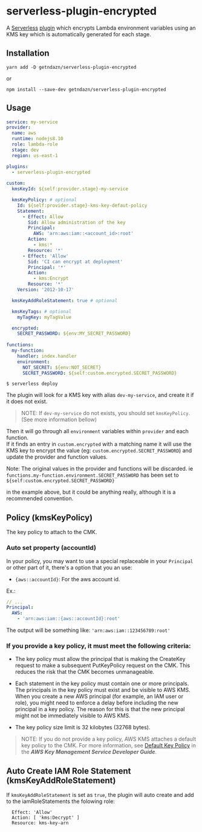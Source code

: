 # serverless-plugin-encrypted

A [Serverless](https://serverless.com/) [plugin](https://serverless.com/framework/docs/providers/aws/guide/plugins/)
 which encrypts Lambda environment variables using an KMS key which is automatically generated for each stage.

## Installation

    yarn add -D getndazn/serverless-plugin-encrypted

or 

    npm install --save-dev getndazn/serverless-plugin-encrypted
    
## Usage
    
```yaml
service: my-service
provider:
  name: aws
  runtime: nodejs8.10
  role: lambda-role
  stage: dev
  region: us-east-1

plugins:
  - serverless-plugin-encrypted
    
custom:
  kmsKeyId: ${self:provider.stage}-my-service

  kmsKeyPolicy: # optional
    Id: ${self:provider.stage}-kms-key-defaut-policy
    Statement:
      - Effect: Allow
        Sid: Allow administration of the key
        Principal:
          AWS: 'arn:aws:iam::<account_id>:root'
        Action:
          - kms:*
        Resource: '*'
      - Effect: 'Allow'
        Sid: 'CI can encrypt at deployment'
        Principal: '*'
        Action:
          - kms:Encrypt
        Resource: '*' 
    Version: '2012-10-17'

  kmsKeyAddRoleStatement: true # optional

  kmsKeyTags: # optional
    myTagKey: myTagValue  

  encrypted:
    SECRET_PASSWORD: ${env:MY_SECRET_PASSWORD}
        
functions:
  my-function:
    handler: index.handler
    environment:
      NOT_SECRET: ${env:NOT_SECRET}
      SECRET_PASSWORD: ${self:custom.encrypted.SECRET_PASSWORD}
```

    $ serverless deploy

The plugin will look for a KMS key with alias `dev-my-service`, and create it if it does not exist.

> NOTE: If `dev-my-service` do not exists, you should set `kmsKeyPolicy`. (See more information bellow)

Then it will go through all `environment` variables within `provider` and each function.  
If it finds an entry in `custom.encrypted` with a matching name it will use the KMS key to encrypt the value 
(eg: `custom.encrypted.SECRET_PASSWORD`) and update the provider and function values.
 
Note: The original values in the provider and functions will be discarded. 
ie `functions.my-function.environment.SECRET_PASSWORD` has been set to `${self:custom.encrypted.SECRET_PASSWORD}`

in the example above, but it could be anything really, although it is a recommended convention.

## Policy (kmsKeyPolicy)

The key policy to attach to the CMK.

### Auto set property (accountId)

In your policy, you may want to use a special replaceable in your `Principal` or other part of it, there's a option that you an use:

- `{aws::accountId}`: For the aws account id.

Ex.:
```yaml
// ...
Principal:
  AWS:
    - 'arn:aws:iam::{aws::accountId}:root'
```
The output will be something like: `'arn:aws:iam::123456789:root'`

### If you provide a key policy, it must meet the following criteria:

- The key policy must allow the principal that is making the CreateKey request to make a subsequent PutKeyPolicy request on the CMK. This reduces the risk that the CMK becomes unmanageable.

- Each statement in the key policy must contain one or more principals. The principals in the key policy must exist and be visible to AWS KMS. When you create a new AWS principal (for example, an IAM user or role), you might need to enforce a delay before including the new principal in a key policy. The reason for this is that the new principal might not be immediately visible to AWS KMS.

- The key policy size limit is 32 kilobytes (32768 bytes).

> NOTE: If you do not provide a key policy, AWS KMS attaches a default key policy to the CMK. For more information, see [Default Key Policy](https://docs.aws.amazon.com/kms/latest/developerguide/key-policies.html#key-policy-default) in the ***AWS Key Management Service Developer Guide***.

## Auto Create IAM Role Statement (kmsKeyAddRoleStatement)

If `kmsKeyAddRoleStatement` is set as `true`, the plugin will auto create and add to the iamRoleStatements the folowing role:

```
  Effect: 'Allow'
  Action: [ 'kms:Decrypt' ]
  Resource: kms-key-arn
```